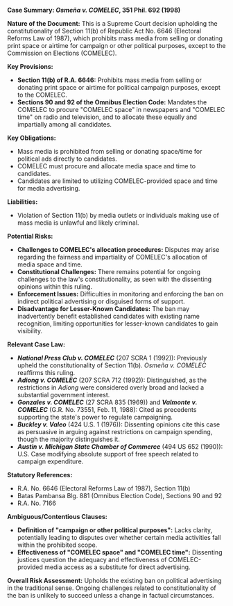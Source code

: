 **Case Summary: *Osmeña v. COMELEC*, 351 Phil. 692 (1998)**

**Nature of the Document:**
This is a Supreme Court decision upholding the constitutionality of Section 11(b) of Republic Act No. 6646 (Electoral Reforms Law of 1987), which prohibits mass media from selling or donating print space or airtime for campaign or other political purposes, except to the Commission on Elections (COMELEC).

**Key Provisions:**

*   **Section 11(b) of R.A. 6646:** Prohibits mass media from selling or donating print space or airtime for political campaign purposes, except to the COMELEC.
*   **Sections 90 and 92 of the Omnibus Election Code:** Mandates the COMELEC to procure "COMELEC space" in newspapers and "COMELEC time" on radio and television, and to allocate these equally and impartially among all candidates.

**Key Obligations:**

*   Mass media is prohibited from selling or donating space/time for political ads directly to candidates.
*   COMELEC must procure and allocate media space and time to candidates.
*   Candidates are limited to utilizing COMELEC-provided space and time for media advertising.

**Liabilities:**

*   Violation of Section 11(b) by media outlets or individuals making use of mass media is unlawful and likely criminal.

**Potential Risks:**

*   **Challenges to COMELEC's allocation procedures:** Disputes may arise regarding the fairness and impartiality of COMELEC's allocation of media space and time.
*   **Constitutional Challenges:** There remains potential for ongoing challenges to the law's constitutionality, as seen with the dissenting opinions within this ruling.
*   **Enforcement Issues:** Difficulties in monitoring and enforcing the ban on indirect political advertising or disguised forms of support.
*   **Disadvantage for Lesser-Known Candidates:** The ban may inadvertently benefit established candidates with existing name recognition, limiting opportunities for lesser-known candidates to gain visibility.

**Relevant Case Law:**

*   ***National Press Club v. COMELEC*** (207 SCRA 1 (1992)): Previously upheld the constitutionality of Section 11(b). *Osmeña v. COMELEC* reaffirms this ruling.
*   ***Adiong v. COMELEC*** (207 SCRA 712 (1992)): Distinguished, as the restrictions in *Adiong* were considered overly broad and lacked a substantial government interest.
*   ***Gonzales v. COMELEC*** (27 SCRA 835 (1969)) and ***Valmonte v. COMELEC*** (G.R. No. 73551, Feb. 11, 1988): Cited as precedents supporting the state's power to regulate campaigning.
*   ***Buckley v. Valeo*** (424 U.S. 1 (1976)): Dissenting opinions cite this case as persuasive in arguing against restrictions on campaign spending, though the majority distinguishes it.
*   ***Austin v. Michigan State Chamber of Commerce*** (494 US 652 (1990)): U.S. Case modifying absolute support of free speech related to campaign expenditure.

**Statutory References:**

*   R.A. No. 6646 (Electoral Reforms Law of 1987), Section 11(b)
*   Batas Pambansa Blg. 881 (Omnibus Election Code), Sections 90 and 92
*   R.A. No. 7166

**Ambiguous/Contentious Clauses:**

*   **Definition of "campaign or other political purposes":** Lacks clarity, potentially leading to disputes over whether certain media activities fall within the prohibited scope.
*   **Effectiveness of "COMELEC space" and "COMELEC time":** Dissenting justices question the adequacy and effectiveness of COMELEC-provided media access as a substitute for direct advertising.

**Overall Risk Assessment:**
Upholds the existing ban on political advertising in the traditional sense. Ongoing challenges related to constitutionality of the ban is unlikely to succeed unless a change in factual circumstances.
